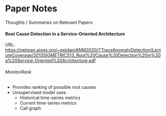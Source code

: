 # Paper Notes
Thoughts / Summaries on Relevant Papers

#### Root Cause Detection in a Service-Oriented Architecture
URL: https://netman.aiops.org/~peidan/ANM2020/7.TraceAnomalyDetection/LectureCoverage/2013SIGMETRICS13_Root%20Cause%20Detection%20in%20a%20Service-Oriented%20Architecture.pdf

###### MonitorRank
- Provides ranking of possible root causes
- Unsupervised model uses
    - Historical time-series metrics
    - Current time-series metrics
    - Call graph 

